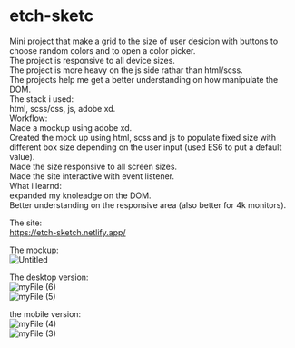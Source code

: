 # etch-sketc  
Mini project that make a grid to the size of user desicion with buttons to choose random colors and to open a color picker.  
The project is responsive to all device sizes.  
The project is more heavy on the js side rathar than html/scss.  
The projects help me get a better understanding on how manipulate the DOM.  
The stack i used:  
html, scss/css, js, adobe xd.  
Workflow:  
Made a mockup using adobe xd.  
Created the mock up using html, scss and js to populate fixed size with different box size depending on the user input (used ES6 to put a default value).  
Made the size responsive to all screen sizes.  
Made the site interactive with event listener.  
What i learnd:  
expanded my knoleadge on the DOM.  
Better understanding on the responsive area (also better for 4k monitors).  

The site:  
https://etch-sketch.netlify.app/  

The mockup:  
![Untitled](https://user-images.githubusercontent.com/73761063/97960153-8ad06300-1db9-11eb-9311-471cd80b841f.png)  

The desktop version:  
![myFile (6)](https://user-images.githubusercontent.com/73761063/97961082-4940b780-1dbb-11eb-85c8-af98f6e0f7fa.gif)  
![myFile (5)](https://user-images.githubusercontent.com/73761063/97961086-4a71e480-1dbb-11eb-9276-c89d2f021235.gif)  

the mobile version:  
![myFile (4)](https://user-images.githubusercontent.com/73761063/97960696-9ff9c180-1dba-11eb-91db-92ac20659a30.gif)  
![myFile (3)](https://user-images.githubusercontent.com/73761063/97960698-a12aee80-1dba-11eb-9b2e-21be9dbff08c.gif)  
